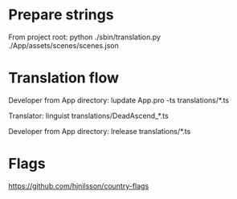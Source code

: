 
# Prepare strings

From project root:
python ./sbin/translation.py ./App/assets/scenes/scenes.json

# Translation flow

Developer from App directory:
lupdate App.pro -ts translations/*.ts

Translator:
linguist translations/DeadAscend_*.ts

Developer from App directory:
lrelease translations/*.ts

# Flags
https://github.com/hjnilsson/country-flags
